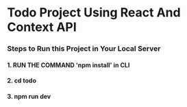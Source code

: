 # Todo Project Using React And Context API

### Steps to Run this Project in Your Local Server
#### 1. RUN THE COMMAND 'npm install' in CLI
#### 2. cd todo
#### 3. npm run dev
